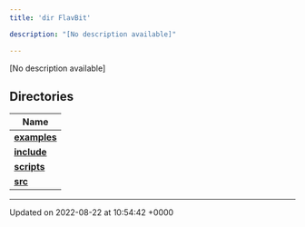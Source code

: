 ```yaml
---
title: 'dir FlavBit'

description: "[No description available]"

---
```







[No description available]

## Directories

| Name           |
| -------------- |
| **[examples](/documentation/code/gambit_2-2/files/dir_ceac9c226c06f2d8cc942a91d8761014/#dir-examples)**  |
| **[include](/documentation/code/gambit_2-2/files/dir_6718e6f775867ee8f236c973530b25fa/#dir-include)**  |
| **[scripts](/documentation/code/gambit_2-2/files/dir_a067623e4190754646e2c6911441325d/#dir-scripts)**  |
| **[src](/documentation/code/gambit_2-2/files/dir_94152b36e2a6900319663d0a0512906c/#dir-src)**  |






-------------------------------

Updated on 2022-08-22 at 10:54:42 +0000
